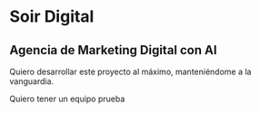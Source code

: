 # Soir Digital
## Agencia de Marketing Digital con AI

Quiero desarrollar este proyecto al máximo, manteniéndome a la vanguardia. 

Quiero tener un equipo 
prueba